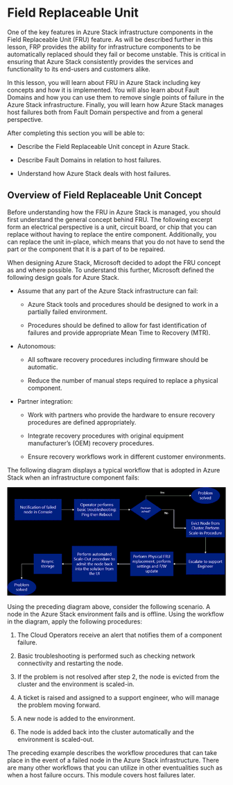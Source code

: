 # Field Replaceable Unit

One of the key features in Azure Stack infrastructure components in the Field Replaceable Unit (FRU) feature. As will be described further in this lesson, FRP provides the ability for infrastructure components to be automatically replaced should they fail or become unstable. This is critical in ensuring that Azure Stack consistently provides the services and functionality to its end-users and customers alike.

In this lesson, you will learn about FRU in Azure Stack including key concepts and how it is implemented. You will also learn about Fault Domains and how you can use them to remove single points of failure in the Azure Stack infrastructure. Finally, you will learn how Azure Stack manages host failures both from Fault Domain perspective and from a general perspective.

After completing this section you will be able to:

- Describe the Field Replaceable Unit concept in Azure Stack.

- Describe Fault Domains in relation to host failures.

- Understand how Azure Stack deals with host failures.

## Overview of Field Replaceable Unit Concept

Before understanding how the FRU in Azure Stack is managed, you should first understand the general concept behind FRU. The following excerpt form an electrical perspective is a unit, circuit board, or chip that you can replace without having to replace the entire component. Additionally, you can replace the unit in-place, which means that you do not have to send the part or the component that it is a part of to be repaired.

When designing Azure Stack, Microsoft decided to adopt the FRU concept as and where possible. To understand this further, Microsoft defined the following design goals for Azure Stack.

- Assume that any part of the Azure Stack infrastructure can fail:

  - Azure Stack tools and procedures should be designed to work in a partially failed environment.

  - Procedures should be defined to allow for fast identification of failures and provide appropriate Mean Time to Recovery (MTR).

- Autonomous:

  - All software recovery procedures including firmware should be automatic.

  - Reduce the number of manual steps required to replace a physical component.

- Partner integration:

  - Work with partners who provide the hardware to ensure recovery procedures are defined appropriately.

  - Integrate recovery procedures with original equipment manufacturer’s (OEM) recovery procedures.

  - Ensure recovery workflows work in different customer environments.

The following diagram displays a typical workflow that is adopted in Azure Stack when an infrastructure component fails:

![Recovery workflow for a failed node in Azure Stack](media/recovery-workflow-for-a-failed-node-in-azure-stack.png)

Using the preceding diagram above, consider the following scenario. A node in the Azure Stack environment fails and is offline. Using the workflow in the diagram, apply the following procedures:

1. The Cloud Operators receive an alert that notifies them of a component failure.

2. Basic troubleshooting is performed such as checking network connectivity and restarting the node.

3. If the problem is not resolved after step 2, the node is evicted from the cluster and the environment is scaled-in.

4. A ticket is raised and assigned to a support engineer, who will manage the problem moving forward.

5. A new node is added to the environment.

6. The node is added back into the cluster automatically and the environment is scaled-out.

The preceding example describes the workflow procedures that can take place in the event of a failed node in the Azure Stack infrastructure. There are many other workflows that you can utilize in other eventualities such as when a host failure occurs. This module covers host failures later.